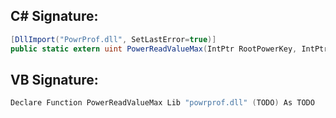
## C# Signature:
```cs
[DllImport("PowrProf.dll", SetLastError=true)]
public static extern uint PowerReadValueMax(IntPtr RootPowerKey, IntPtr SubGroupOfPowerSettingGuid, IntPtr PowerSettingGuid, ref UInt32 ValueMaximum);
```

## VB Signature:
```cs
Declare Function PowerReadValueMax Lib "powrprof.dll" (TODO) As TODO
```
